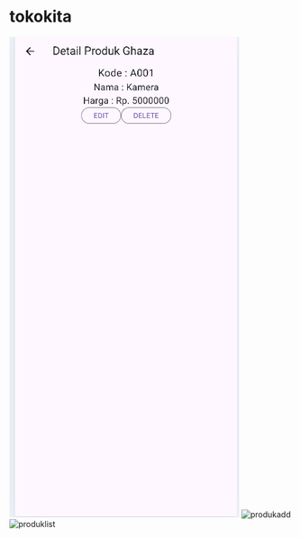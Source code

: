 # tokokita

![produkdetail](detailproduk.png)
![produkadd](detailadd.png)
![produklist](detaillist.png)